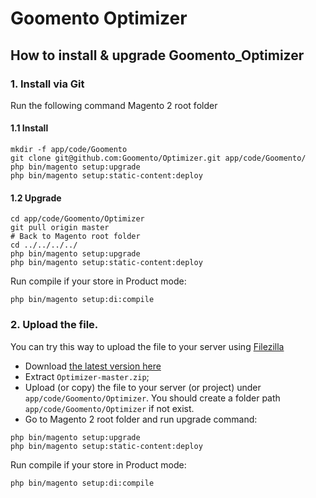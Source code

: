# Goomento Optimizer 

## How to install & upgrade Goomento_Optimizer

### 1. Install via Git

Run the following command Magento 2 root folder

#### 1.1 Install

```
mkdir -f app/code/Goomento
git clone git@github.com:Goomento/Optimizer.git app/code/Goomento/
php bin/magento setup:upgrade
php bin/magento setup:static-content:deploy
```

#### 1.2 Upgrade

```
cd app/code/Goomento/Optimizer
git pull origin master
# Back to Magento root folder
cd ../../../../
php bin/magento setup:upgrade
php bin/magento setup:static-content:deploy
```

Run compile if your store in Product mode:

```
php bin/magento setup:di:compile
```

### 2. Upload the file.

You can try this way to upload the file to your server using [Filezilla](https://filezilla-project.org/)

- Download [the latest version here](https://github.com/Goomento/Optimizer/archive/master.zip) 
- Extract `Optimizer-master.zip`; 
- Upload (or copy) the file to your server (or project) under `app/code/Goomento/Optimizer`. 
You should create a folder path `app/code/Goomento/Optimizer` if not exist.
- Go to Magento 2 root folder and run upgrade command:
```
php bin/magento setup:upgrade
php bin/magento setup:static-content:deploy
```
Run compile if your store in Product mode:

```
php bin/magento setup:di:compile
```
